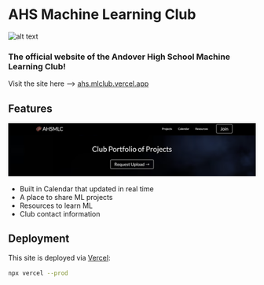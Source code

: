 # AHS Machine Learning Club
![alt text](image.png)

### The official website of the Andover High School Machine Learning Club!  
Visit the site here --> [ahs.mlclub.vercel.app](https://ahs.mlclub.vercel.app)

## Features

![alt text](image-1.png)

- Built in Calendar that updated in real time
- A place to share ML projects
- Resources to learn ML
- Club contact information

## Deployment

This site is deployed via [Vercel](https://vercel.com/):

```bash
npx vercel --prod
